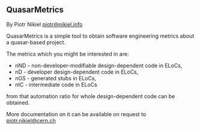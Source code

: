 QuasarMetrics
-------------
By Piotr Nikiel <piotr@nikiel.info>

QuasarMetrics is a simple tool to obtain software engineering metrics
about a quasar-based project.

The metrics which you might be interested in are:
* nND - non-developer-modifiable design-dependent code in ELoCs,
* nD - developer design-dependent code in ELoCs,
* nGS - generated stubs in ELoCs,
* nIC - intermediate code in ELoCs

from that automation ratio for whole design-dependent code can be obtained.

More documentation on it can be available on request to piotr.nikiel@cern.ch


